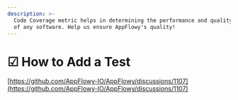 ```yaml
---
description: >-
  Code Coverage metric helps in determining the performance and quality aspects
  of any software. Help us ensure AppFlowy's quality!
---
```


# ☑ How to Add a Test

[https://github.com/AppFlowy-IO/AppFlowy/discussions/1107](https://github.com/AppFlowy-IO/AppFlowy/discussions/1107)
